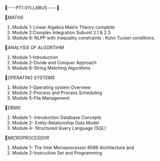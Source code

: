 🔰----PT1 SYLLABUS ----🔰  
  
🔹*MATHS*  
1) Module 1: Linear Algebra Matrix Theory complete  
2) Module 2:Complex Integration Subunit 2.1 & 2.3  
3) Module 6: NLPP with inequality constraints : Kuhn Tucker conditions.  
  
🔹*ANALYSIS OF ALGORTIHM*  
1) Module 1-Introduction  
2) Module 2-Divide and Conquer Approach  
3) Module 6-String Matching Algorithms  
  
🔹*OPERATING SYSTEMS*  
1) Module 1-Operating system Overview  
2) Module 2-Process and Process Scheduling  
3) Module 5-File Management  
  
🔹*DBMS*  
1) Module 1- Introduction Database Concepts  
2) Module 2- Entity-Relationship Data Model  
3) Module 4- Structured Query Language (SQL)  
  
🔹*MICROPROCESSOR*  
1) Module 1- The Intel Microprocessor 8086 Architecture and  
2) Module 2-Instruction Set and Programming